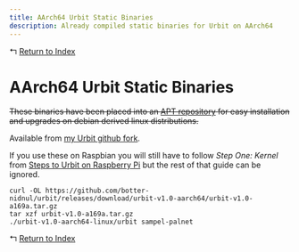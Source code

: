```yaml
---
title: AArch64 Urbit Static Binaries
description: Already compiled static binaries for Urbit on AArch64
---
```


↰ [Return to Index](index.md)

# AArch64 Urbit Static Binaries

~~These binaries have been placed into an [APT repository](Urbit_AArch64_APT_Repository.md) for easy installation and upgrades on debian derived linux distributions.~~

Available from [my Urbit github fork](https://github.com/botter-nidnul/urbit/releases/tag/urbit-v1.0-aarch64).

If you use these on Raspbian you will still have to follow *Step One: Kernel* from [Steps to Urbit on Raspberry Pi](Steps_to_Urbit_on_Raspberry_Pi.md) but the rest of that guide can be ignored.

```
curl -OL https://github.com/botter-nidnul/urbit/releases/download/urbit-v1.0-aarch64/urbit-v1.0-a169a.tar.gz
tar xzf urbit-v1.0-a169a.tar.gz
./urbit-v1.0-aarch64-linux/urbit sampel-palnet
```

↰ [Return to Index](index.md)
